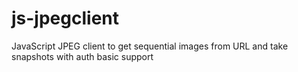 # js-jpegclient
JavaScript JPEG client to get sequential images from URL and take snapshots with auth basic support
